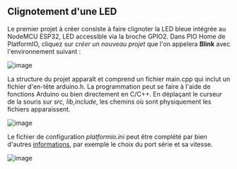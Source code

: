 ## Clignotement d'une LED
Le premier projet à créer consiste à faire clignoter la LED bleue intégrée au NodeMCU ESP32, LED accessible via la broche GPIO2.
Dans PIO Home de PlatformIO, cliquez sur *créer un nouveau projet* que l'on appelera **Blink** avec l'environnement suivant :

![image](https://user-images.githubusercontent.com/44494044/129606840-9d5abecb-120b-45d4-a21a-8cd879871337.png)

La structure du projet apparaît et comprend un fichier main.cpp qui inclut un fichier d'en-tête arduino.h. La programmation peut se faire à l'aide de fonctions Arduino ou bien directement en C/C++. En déplaçant le curseur de la souris sur *src, lib,include*, les chemins où sont physiquement les fichiers apparaissent.

![image](https://user-images.githubusercontent.com/44494044/129608080-95bd2d23-cbab-4f1a-bfae-894688d0c3d2.png)

Le fichier de configuration *platformio.ini* peut être complété par bien d'autres [informations](https://docs.platformio.org/en/latest/projectconf/section_env.html#projectconf-section-env), par exemple le choix du port série et sa vitesse.

![image](https://user-images.githubusercontent.com/44494044/129608268-a71aae94-071e-4ac2-b07b-063fc8d60ac1.png)


